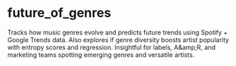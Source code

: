 # future_of_genres
Tracks how music genres evolve and predicts future trends using Spotify + Google Trends data. Also explores if genre diversity boosts artist popularity with entropy scores and regression. Insightful for labels, A\&amp;R, and marketing teams spotting emerging genres and versatile artists.
